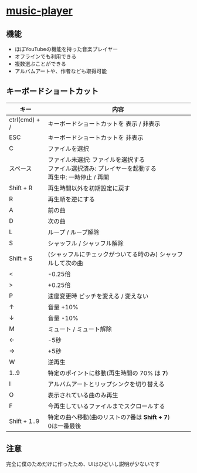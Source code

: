 # [music-player](https://wswsans.github.io/music-player/)
## 機能
* ほぼYouTubeの機能を持った音楽プレイヤー
* オフラインでも利用できる
* 複数選ぶことができる
* アルバムアートや、作者なども取得可能

<!-- ## 使い方 -->
<!-- ![使い方を説明している写真](https://user-images.githubusercontent.com/32955729/127734019-9813b1e7-4add-4057-baf1-21b8f385a6a7.png) -->


## キーボードショートカット
| キー | 内容 |
| - | - |
| ctrl(cmd) + / | キーボードショートカットを 表示 / 非表示 |
| ESC | キーボードショートカットを 非表示 |
| C | ファイルを選択 |
| スペース | ファイル未選択: ファイルを選択する<br>ファイル選択済み: プレイヤーを起動する<br>再生中: 一時停止 / 再開 |
| Shift + R | 再生時間以外を初期設定に戻す |
| R | 再生順を逆にする |
| A | 前の曲 |
| D | 次の曲 |
| L | ループ / ループ解除 |
| S | シャッフル / シャッフル解除 |
| Shift + S | (シャッフルにチェックがついてる時のみ) シャッフルして次の曲 |
| < | -0.25倍 |
| > | +0.25倍 |
| P | 速度変更時 ピッチを変える / 変えない |
| ↑ | 音量 +10% |
| ↓ | 音量 -10% |
| M | ミュート / ミュート解除 |
| ← | -5秒 |
| → | +5秒 |
| W | 逆再生 |
| 1..9 | 特定のポイントに移動(再生時間の 70% は <strong>7</strong>) |
| I | アルバムアートとリップシンクを切り替える |
| O | 表示されている曲のみ再生 |
| F | 今再生しているファイルまでスクロールする |
| Shift + 1..9 | 特定の曲へ移動(曲のリストの7番は <strong>Shift + 7</strong>)<br>0は一番最後 |


## 注意
完全に僕のためだけに作ったため、UIはひどいし説明が少ないです
